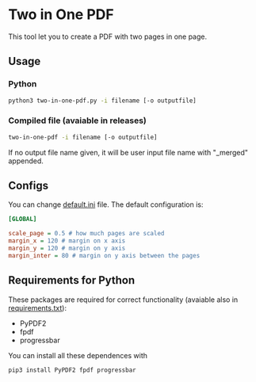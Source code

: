# Two in One PDF

This tool let you to create a PDF with two pages in one page.

## Usage

### Python

``` bash
python3 two-in-one-pdf.py -i filename [-o outputfile]
```

### Compiled file (avaiable in releases)

``` bash
two-in-one-pdf -i filename [-o outputfile]
```

If no output file name given, it will be user input file name with "_merged" appended.

## Configs

You can change [default.ini](default.ini) file. The default configuration is:

``` ini
[GLOBAL]

scale_page = 0.5 # how much pages are scaled
margin_x = 120 # margin on x axis
margin_y = 120 # margin on y axis
margin_inter = 80 # margin on y axis between the pages
```

## Requirements for Python

These packages are required for correct functionality (avaiable also in [requirements.txt](requirements.txt)):

- PyPDF2
- fpdf
- progressbar

You can install all these dependences with

``` bash
pip3 install PyPDF2 fpdf progressbar
```